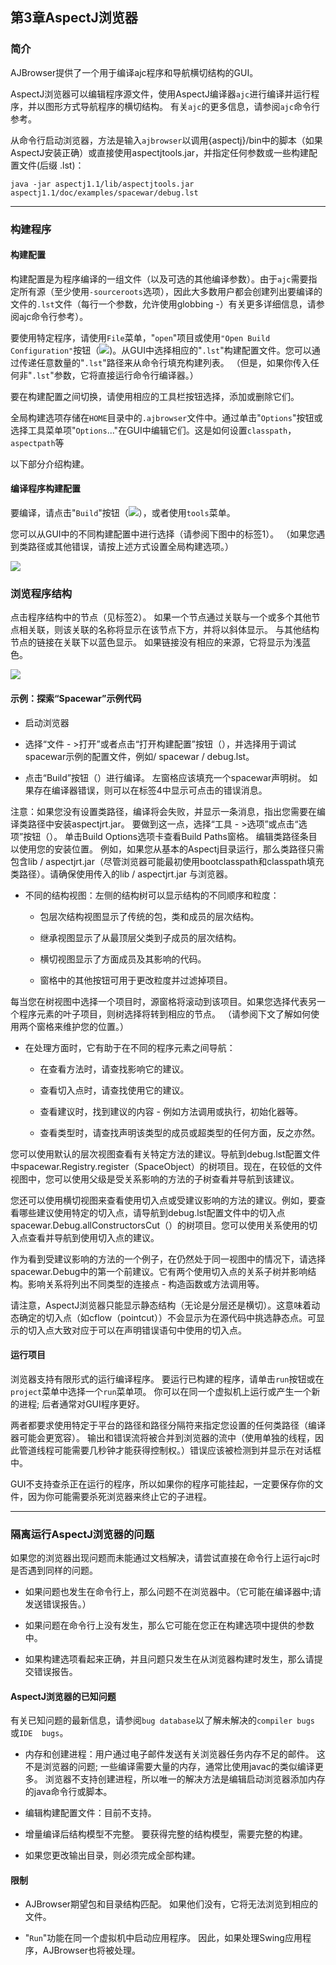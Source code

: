## 第3章AspectJ浏览器 ##

### 简介 ###

AJBrowser提供了一个用于编译ajc程序和导航横切结构的GUI。

AspectJ浏览器可以编辑程序源文件，使用AspectJ编译器`ajc`进行编译并运行程序，并以图形方式导航程序的横切结构。 有关`ajc`的更多信息，请参阅`ajc`命令行参考。

从命令行启动浏览器，方法是输入`ajbrowser`以调用{aspectj}/bin中的脚本（如果AspectJ安装正确）或直接使用aspectjtools.jar，并指定任何参数或一些构建配置文件(后缀 .lst)：


	java -jar aspectj1.1/lib/aspectjtools.jar aspectj1.1/doc/examples/spacewar/debug.lst 

----

### 构建程序 ###

#### 构建配置 ####

构建配置是为程序编译的一组文件（以及可选的其他编译参数）。由于`ajc`需要指定所有源（至少使用`-sourceroots`选项），因此大多数用户都会创建列出要编译的文件的`.lst`文件（每行一个参数，允许使用globbing -）有关更多详细信息，请参阅ajc命令行参考）。

要使用特定程序，请使用`File`菜单，"`open`"项目或使用`"Open Build Configuration"`按钮（![](file:///C:/Users/laihj/Desktop/myTool/about-aspectj/aspectj/aspecjt1.8/doc/devguide/openConfig.gif))。从GUI中选择相应的"`.lst`"构建配置文件。您可以通过传递任意数量的"`.lst`"路径来从命令行填充构建列表。 （但是，如果你传入任何非"`.lst`"参数，它将直接运行命令行编译器。）

要在构建配置之间切换，请使用相应的工具栏按钮选择，添加或删除它们。

全局构建选项存储在`HOME`目录中的`.ajbrowser`文件中。通过单击"`Options`"按钮或选择工具菜单项"`Options`..."在GUI中编辑它们。这是如何设置`classpath`，`aspectpath`等

以下部分介绍构建。

#### 编译程序构建配置 ####

要编译，请点击"`Build`"按钮（![](file:///C:/Users/laihj/Desktop/myTool/about-aspectj/aspectj/aspecjt1.8/doc/devguide/build.gif)），或者使用`tools`菜单。

您可以从GUI中的不同构建配置中进行选择（请参阅下图中的标签1）。 （如果您遇到类路径或其他错误，请按上述方式设置全局构建选项。）

![](file:///C:/Users/laihj/Desktop/myTool/about-aspectj/aspectj/aspecjt1.8/doc/devguide/ajbrowser-building.gif)


### 浏览程序结构 ###

点击程序结构中的节点（见标签2）。 如果一个节点通过关联与一个或多个其他节点相关联，则该关联的名称将显示在该节点下方，并将以斜体显示。 与其他结构节点的链接在关联下以蓝色显示。 如果链接没有相应的来源，它将显示为浅蓝色。

![](file:///C:/Users/laihj/Desktop/myTool/about-aspectj/aspectj/aspecjt1.8/doc/devguide/ajbrowser-building.gif)

#### 示例：探索“Spacewar”示例代码 ####


- 启动浏览器

- 选择“文件 - >打开”或者点击“打开构建配置”按钮（），并选择用于调试spacewar示例的配置文件，例如/ spacewar / debug.lst。

- 点击“Build”按钮（）进行编译。 左窗格应该填充一个spacewar声明树。 如果存在编译器错误，则可以在标签4中显示可点击的错误消息。

注意：如果您没有设置类路径，编译将会失败，并显示一条消息，指出您需要在编译类路径中安装aspectjrt.jar。 要做到这一点，选择“工具 - >选项”或点击“选项”按钮（）。 单击Build Options选项卡查看Build Paths窗格。 编辑类路径条目以使用您的安装位置。 例如，如果您从基本的Aspectj目录运行，那么类路径只需包含lib / aspectjrt.jar（尽管浏览器可能最初使用bootclasspath和classpath填充类路径）。请确保使用传入的lib / aspectjrt.jar 与浏览器。



- 不同的结构视图：左侧的结构树可以显示结构的不同顺序和粒度：

	- 包层次结构视图显示了传统的包，类和成员的层次结构。

	- 继承视图显示了从最顶层父类到子成员的层次结构。

	- 横切视图显示了方面成员及其影响的代码。

	- 窗格中的其他按钮可用于更改粒度并过滤掉项目。

每当您在树视图中选择一个项目时，源窗格将滚动到该项目。如果您选择代表另一个程序元素的叶子项目，则树选择将转到相应的节点。 （请参阅下文了解如何使用两个窗格来维护您的位置。）

- 在处理方面时，它有助于在不同的程序元素之间导航：

	- 在查看方法时，请查找影响它的建议。

	- 查看切入点时，请查找使用它的建议。

	- 查看建议时，找到建议的内容 - 例如方法调用或执行，初始化器等。

	- 查看类型时，请查找声明该类型的成员或超类型的任何方面，反之亦然。

您可以使用默认的层次视图查看有关特定方法的建议。导航到debug.lst配置文件中spacewar.Registry.register（SpaceObject）的树项目。现在，在较低的文件视图中，您可以使用父级是受关系影响的方法的子树查看并导航到该建议。

您还可以使用横切视图来查看使用切入点或受建议影响的方法的建议。例如，要查看哪些建议使用特定的切入点，请导航到debug.lst配置文件中的切入点spacewar.Debug.allConstructorsCut（）的树项目。您可以使用关系使用的切入点查看并导航到使用切入点的建议。

作为看到受建议影响的方法的一个例子，在仍然处于同一视图中的情况下，请选择spacewar.Debug中的第一个前建议。它有两个使用切入点的关系子树并影响结构。影响关系将列出不同类型的连接点 - 构造函数或方法调用等。

请注意，AspectJ浏览器只能显示静态结构（无论是分层还是横切）。这意味着动态确定的切入点（如cflow（pointcut））不会显示为在源代码中挑选静态点。可显示的切入点大致对应于可以在声明错误语句中使用的切入点。


#### 运行项目 ####

浏览器支持有限形式的运行编译程序。 要运行已构建的程序，请单击`run`按钮或在`project`菜单中选择一个`run`菜单项。 你可以在同一个虚拟机上运行或产生一个新的进程; 后者通常对GUI程序更好。

两者都要求使用特定于平台的路径和路径分隔符来指定您设置的任何类路径（编译器可能会更宽容）。 输出和错误流将被合并到浏览器的流中（使用单独的线程，因此管道线程可能需要几秒钟才能获得控制权。）错误应该被检测到并显示在对话框中。

GUI不支持查杀正在运行的程序，所以如果你的程序可能挂起，一定要保存你的文件，因为你可能需要杀死浏览器来终止它的子进程。

----

### 隔离运行AspectJ浏览器的问题 ###

如果您的浏览器出现问题而未能通过文档解决，请尝试直接在命令行上运行ajc时是否遇到同样的问题。

- 如果问题也发生在命令行上，那么问题不在浏览器中。（它可能在编译器中;请发送错误报告。）

- 如果问题在命令行上没有发生，那么它可能在您正在构建选项中提供的参数中。

- 如果构建选项看起来正确，并且问题只发生在从浏览器构建时发生，那么请提交错误报告。

#### AspectJ浏览器的已知问题 ####

有关已知问题的最新信息，请参阅`bug database`以了解未解决的`compiler bugs` 或`IDE  bugs`。

- 内存和创建进程：用户通过电子邮件发送有关浏览器任务内存不足的邮件。 这不是浏览器的问题; 一些编译需要大量的内存，通常比使用javac的类似编译更多。 浏览器不支持创建进程，所以唯一的解决方法是编辑启动浏览器添加内存的java命令行或脚本。

- 编辑构建配置文件：目前不支持。

- 增量编译后结构模型不完整。 要获得完整的结构模型，需要完整的构建。

- 如果您更改输出目录，则必须完成全部构建。

#### 限制 ####

- AJBrowser期望包和目录结构匹配。 如果他们没有，它将无法浏览到相应的文件。

- "`Run`"功能在同一个虚拟机中启动应用程序。 因此，如果处理Swing应用程序，AJBrowser也将被处理。